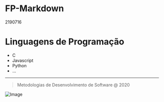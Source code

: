 # FP-Markdown
2190716

# Linguagens de Programação

* C
* Javascript
* Python
* ...

---

> Metodologias de Desenvolvimento de Software @ 2020

![Image](https://eduportugal.eu/wp-content/uploads/2017/08/eduportugal_ipleiria_n.jpg)